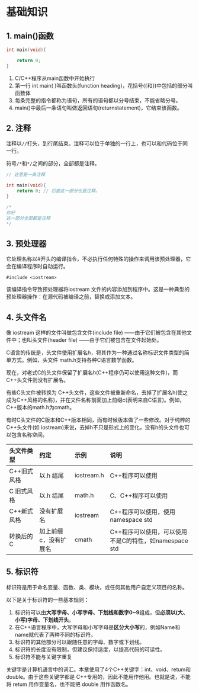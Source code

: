 # 基础知识

## 1. main()函数

```c++
int main(void){

	return 0;
}
```

1.  C/C++程序从main函数中开始执行
2.  第一行 int main( )叫函数头(function heading)，花括号({和})中包括的部分叫函数体
3.  每条完整的指令都称为语句，所有的语句都以分号结束，不能省略分号。
4.  main()中最后一条语句叫做返回语句(returnstatement)，它结束该函数。



## 2. 注释

注释以`//`打头，到行尾结束。注释可以位于单独的一行上，也可以和代码位于同一行。

符号`/*`和`*/`之间的部分，全部都是注释。

```C++
// 这里是一条注释

int main(void){
	return 0; // 后面这一部分也是注释。
}

/*
你好
这一部分全部都是注释
*/
```



## 3. 预处理器

它处理名称以#开头的编译指令，不必执行任何特殊的操作来调用该预处理器，它会在编译程序时自动运行。

`#include <iostream>`

该编译指令导致预处理器将iostream 文件的内容添加到程序中。这是一种典型的预处理器操作：在源代码被编译之前，替换或添加文本。



## 4. 头文件名

像 iostream 这样的文件叫做包含文件(include file) ——由于它们被包含在其他文件中；也叫头文件(header file) ——由于它们被包含在文件起始处。

C语言的传统是，头文件使用扩展名h，将其作为一种通过名称标识文件类型的简单方式。例如，头文件 math.h支持各种C语言数学函数。

现在，对老式C的头文件保留了扩展名h(C++程序仍可以使用这种文件)，而C++头文件则没有扩展名。

有些C头文件被转换为 C++头文件，这些文件被重新命名，去掉了扩展名h(使之成为C++风格的名称)，并在文件名称前面加上前缀c(表明来自C语言)。例如，C++版本的math.h为cmath。

有时C头文件的C版本和C++版本相同，而有时候版本做了一些修改。对于纯粹的 C++头文件(如 iostream)来说，去掉h不只是形式上的变化，没有h的头文件也可以包含名称空间。

| 头文件类型  | 约定                  | 示例       | 说明                                                  |
| :---------- | :-------------------- | :--------- | :---------------------------------------------------- |
| C++旧式风格 | 以.h 结尾             | iostream.h | C++程序可以使用                                       |
| C 旧式风格  | 以.h 结尾             | math.h     | C、C++程序可以使用                                    |
| C++新式风格 | 没有扩展名            | iostream   | C++程序可以使用，使用namespace std                    |
| 转换后的C   | 加上前缀c，没有扩展名 | cmath      | C++程序可以使用，可以使用不是C的特性，如namespace std |



## 5. 标识符

标识符是用于命名变量、函数、类、模块，或任何其他用户自定义项目的名称。

以下是关于标识符的一些基本规则：

1. 标识符可以由**大写字母、小写字母、下划线和数字0~9**组成，但**必须以(大、小写)字母、下划线开头**。
2. 在C++语言程序中，大写字母和小写字母是**区分大小写**的，例如Name和name就代表了两种不同的标识符。
3. 标识符的其他部分可以跟随任意的字母、数字或下划线。
4. 标识符的长度没有限制，但建议保持适度，以提高代码的可读性。
5. 标识符不能与关键字重复



关键字是计算机语言中的词汇。本章使用了4个C++关键字：int、void、retum和 double。由于这些关键字都是 C++专用的，因此不能用作他用。也就是说，不能将 retum 用作变量名，也不能把 double 用作函数名。

